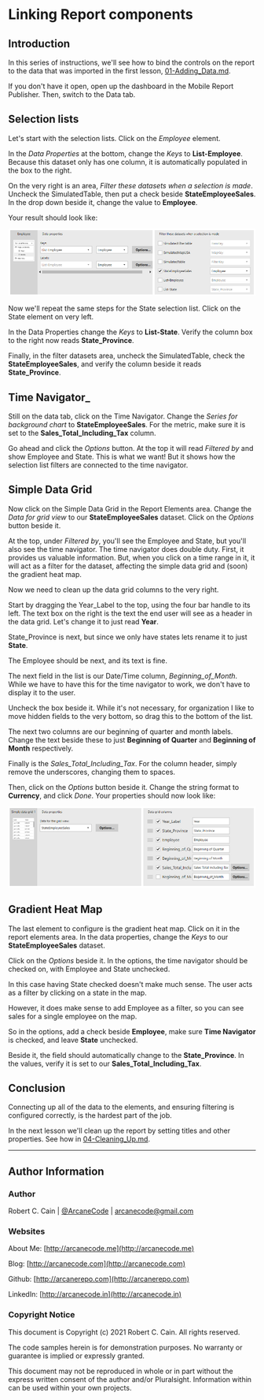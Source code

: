 # Linking Report components

## Introduction

In this series of instructions, we'll see how to bind the controls on the report to the data that was imported in the first lesson, [01-Adding_Data.md](01-Adding_Data.md).

If you don't have it open, open up the dashboard in the Mobile Report Publisher. Then, switch to the Data tab.

## Selection lists

Let's start with the selection lists. Click on the _Employee_ element.

In the _Data Properties_ at the bottom, change the _Keys_ to **List-Employee**. Because this dataset only has one column, it is automatically populated in the box to the right.

On the very right is an area, _Filter these datasets when a selection is made_. Uncheck the SimulatedTable, then put a check beside **StateEmployeeSales**. In the drop down beside it, change the value to **Employee**.

Your result should look like:

![Employee Selection List Properties](./../images/sales-by-state-employee-003.png)

Now we'll repeat the same steps for the State selection list. Click on the State element on very left.

In the Data Properties change the _Keys_ to **List-State**. Verify the column box to the right now reads **State_Province**.

Finally, in the filter datasets area, uncheck the SimulatedTable, check the **StateEmployeeSales**, and verify the column beside it reads **State_Province**.

## Time Navigator_

Still on the data tab, click on the Time Navigator. Change the _Series for background chart_ to **StateEmployeeSales**. For the metric, make sure it is set to the **Sales_Total_Including_Tax** column.

Go ahead and click the _Options_ button. At the top it will read _Filtered by_ and show Employee and State. This is what we want! But it shows how the selection list filters are connected to the time navigator.

## Simple Data Grid

Now click on the Simple Data Grid in the Report Elements area. Change the _Data for grid view_ to our **StateEmployeeSales** dataset. Click on the _Options_ button beside it.

At the top, under _Filtered by_, you'll see the Employee and State, but you'll also see the time navigator. The time navigator does double duty. First, it provides us valuable information. But, when you click on a time range in it, it will act as a filter for the dataset, affecting the simple data grid and (soon) the gradient heat map.

Now we need to clean up the data grid columns to the very right.

Start by dragging the Year_Label to the top, using the four bar handle to its left. The text box on the right is the text the end user will see as a header in the data grid. Let's change it to just read **Year**.

State_Province is next, but since we only have states lets rename it to just **State**.

The Employee should be next, and its text is fine.

The next field in the list is our Date/Time column, _Beginning_of_Month_. While we have to have this for the time navigator to work, we don't have to display it to the user.

Uncheck the box beside it. While it's not necessary, for organization I like to move hidden fields to the very bottom, so drag this to the bottom of the list.

The next two columns are our beginning of quarter and month labels. Change the text beside these to just **Beginning of Quarter** and **Beginning of Month** respectively.

Finally is the _Sales_Total_Including_Tax_. For the column header, simply remove the underscores, changing them to spaces.

Then, click on the _Options_ button beside it. Change the string format to **Currency**, and click _Done_. Your properties should now look like:

![Simple Data Grid Properties](./../images/sales-by-state-employee-005.png)

## Gradient Heat Map

The last element to configure is the gradient heat map. Click on it in the report elements area. In the data properties, change the _Keys_ to our **StateEmployeeSales** dataset.

Click on the _Options_ beside it. In the options, the time navigator should be checked on, with Employee and State unchecked.

In this case having State checked doesn't make much sense. The user acts as a filter by clicking on a state in the map.

However, it does make sense to add Employee as a filter, so you can see sales for a single employee on the map.

So in the options, add a check beside **Employee**, make sure **Time Navigator** is checked, and leave **State** unchecked.

Beside it, the field should automatically change to the **State_Province**. In the values, verify it is set to our **Sales_Total_Including_Tax**.

## Conclusion

Connecting up all of the data to the elements, and ensuring filtering is configured correctly, is the hardest part of the job.

In the next lesson we'll clean up the report by setting titles and other properties. See how in [04-Cleaning_Up.md](04-Cleaning_Up.md).

---

## Author Information

### Author

Robert C. Cain | [@ArcaneCode](https://twitter.com/arcanecode) | arcanecode@gmail.com

### Websites

About Me: [http://arcanecode.me](http://arcanecode.me)

Blog: [http://arcanecode.com](http://arcanecode.com)

Github: [http://arcanerepo.com](http://arcanerepo.com)

LinkedIn: [http://arcanecode.in](http://arcanecode.in)

### Copyright Notice

This document is Copyright (c) 2021 Robert C. Cain. All rights reserved.

The code samples herein is for demonstration purposes. No warranty or guarantee is implied or expressly granted.

This document may not be reproduced in whole or in part without the express written consent of the author and/or Pluralsight. Information within can be used within your own projects.

